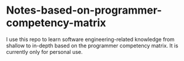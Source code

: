 # Notes-based-on-programmer-competency-matrix
I use this repo to learn software engineering-related knowledge from shallow to in-depth based on the programmer competency matrix. It is currently only for personal use.
